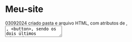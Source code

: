 # Meu-site
03092024 criado pasta e arquivo HTML, com atributos de <label>, <textarea>, <button>, sendo os dois últimos adaptados a ARIA.
